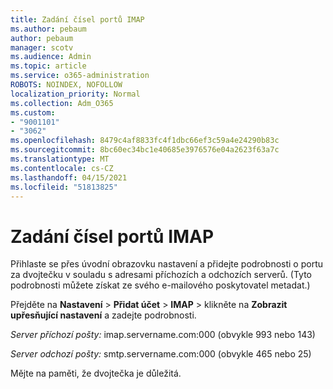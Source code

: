 ```yaml
---
title: Zadání čísel portů IMAP
ms.author: pebaum
author: pebaum
manager: scotv
ms.audience: Admin
ms.topic: article
ms.service: o365-administration
ROBOTS: NOINDEX, NOFOLLOW
localization_priority: Normal
ms.collection: Adm_O365
ms.custom:
- "9001101"
- "3062"
ms.openlocfilehash: 8479c4af8833fc4f1dbc66ef3c59a4e24290b83c
ms.sourcegitcommit: 8bc60ec34bc1e40685e3976576e04a2623f63a7c
ms.translationtype: MT
ms.contentlocale: cs-CZ
ms.lasthandoff: 04/15/2021
ms.locfileid: "51813825"
---
```

# <a name="enter-imap-port-numbers"></a>Zadání čísel portů IMAP

Přihlaste se přes úvodní obrazovku nastavení a přidejte podrobnosti o portu za dvojtečku v souladu s adresami příchozích a odchozích serverů. (Tyto podrobnosti můžete získat ze svého e-mailového poskytovatel metadat.) 

Přejděte na **Nastavení**  >  **Přidat účet**  >  **IMAP** > klikněte na **Zobrazit upřesňující nastavení** a zadejte podrobnosti. 

*Server příchozí pošty:* imap.servername.com:000 (obvykle 993 nebo 143) 

*Server odchozí pošty:* smtp.servername.com:000 (obvykle 465 nebo 25) 

Mějte na paměti, že dvojtečka je důležitá. 
